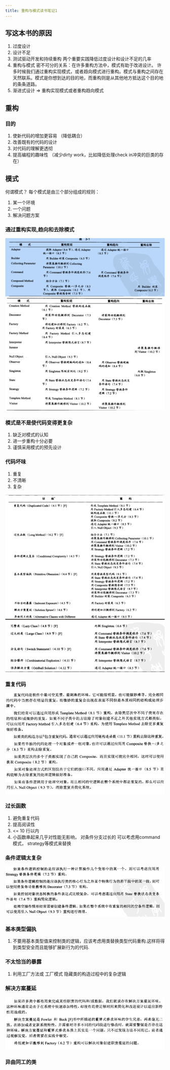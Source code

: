 ```yaml
---
title: 重构与模式读书笔记1
---
```

## 写这本书的原因
1. 过度设计
2. 设计不足
3. 测试驱动开发和持续重构 两个重要实践降低过度设计和设计不足的几率
4. 重构与模式 密不可分的关系：在许多重构方法中，模式有助于改进设计。 许多时候我们通过重构实现模式，或者趋向模式进行重构。模式与重构之间存在天然联系。模式是你想到达的目的地，而重构则是从其他地方抵达这个目的地的条条道路。 
5. 渐进式设计 => 重构实现模式或者重构趋向模式


## 重构
### 目的
1. 使新代码的增加更容易 （降低耦合）
2. 改善既有的代码的设计 
3. 对代码的理解更透彻 
4. 提高编程的趣味性 （减少dirty work，比如降低处理check in冲突的巨类的存在）

## 模式
何谓模式？
每个模式是由三个部分组成的规则：
1. 某一个环境
2. 一个问题
3. 解决问题方案

### 通过重构实现,趋向和去除模式
![](images/pattern_refactor1.png)
![](images/pattern_refactor2.png)
### 模式是不是使代码变得更复杂
1. 缺乏对模式的认知
2. 进一步重构十分必要
3. 谨慎采用模式的预先设计

### 代码坏味
1. 重复
2. 不清晰
3. 复杂

![](images/pattern_refactor3.png)
![](images/pattern_refactor4.png)


### 重复代码
![](images/pattern_refactor5.PNG)

### 过长函数
1. 避免重复代码
2. 提高阅读性
3. <= 10 行以内
4. 小函数串起来几乎对性能无影响， 对条件分支过长的 可以考虑用command 模式， strategy等模式来替换

### 条件逻辑太复杂
![](images/pattern_refactor6.PNG)

### 基本类型偏执
1. 不要用基本类型值来控制类的逻辑，应该考虑用类替换类型代码重构.这样将得到类型安全而且能够扩展新行为的代码.

### 不太恰当的暴露
1. 利用工厂方法或 工厂模式 隐藏类的构造过程中的复杂逻辑

### 解决方案蔓延
![](images/pattern_refactor7.PNG)

### 异曲同工的类



